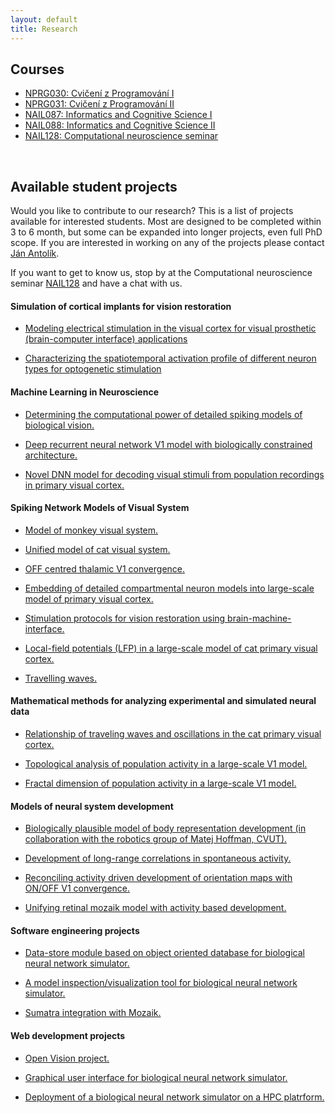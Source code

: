 ```yaml
---
layout: default
title: Research
---
```


## Courses

- <a href="./programovani1.html"><span>NPRG030: Cvičení z Programování I</span></a>
- <a href="./programovani2.html"><span>NPRG031: Cvičení z Programování II</span></a>
- <a href="./ikv1.html"><span>NAIL087: Informatics and Cognitive Science I</span></a>
- <a href="./ikv2.html"><span>NAIL088: Informatics and Cognitive Science II</span></a>
- <a href="./compneuroseminar.html"><span>NAIL128: Computational neuroscience seminar</span></a>
<br>

## Available student projects

Would you like to contribute to our research? This is a list of projects available for interested students.
Most are designed to be completed within 3 to 6 month, but some can be expanded into longer projects, even
full PhD scope. If you are interested in working on any of the projects please contact [Ján Antolík](antolikjan@gmail.com).

If you want to get to know us, stop by at the Computational neuroscience seminar [NAIL128](./compneuroseminar.html) and have a chat with us.


#### Simulation of cortical implants for vision restoration

- <a href="javascript:void(0)" onclick="$('#project_electric_stim').toggle();">Modeling electrical stimulation in the visual cortex for visual prosthetic (brain-computer interface) applications</a>  
   <small id="project_electric_stim" class="studentprojectlist" style="display: none;">
   Intracortical microstimulation (ICMS) describes the local stimulation of neurons in the cortex with penetrating electrodes. The technique enabled several breakthroughs in interfacing with the brain, among them the control of a cursor through neural activity in the motor cortex of a human patient and the visual perception of shapes in non-human primates. Only recently, a computational study presented a model unifying experimental observations how ICMS directly activates neurons in the close surrounding of the electrode: ICMS activates a sparse set of neurons around the electrode with the number of activated neurons in the sphere around the electrode tip decreasing over distance to the electrode. Yet, the way the brain responds to the direct activation of a set of neurons around the electrode with network activity (e.g. neural firing rates) remains poorly understood. The goal of this project is to implement an abstract model of ICMS for the our group's large-scale model of cat primary visual cortex. Utilizing this model to simulate ICMS in cat primary visual cortex, the spatial extent of the network response to the stimulation shall be compared to the one reported in experimental recordings from monkey and human cortex.
   </small>

- <a href="javascript:void(0)" onclick="$('#project_opto_inh_stim').toggle();">Characterizing the spatiotemporal activation profile of different neuron types for optogenetic stimulation</a>  
   <small id="project_opto_inh_stim" class="studentprojectlist" style="display: none;">
  New approaches to sensory prosthetics are being developed, wherby the cortex is stimulated via opto-genetic tools, which are being translated from mice to higher-order mammals including primates. However, it remains unclear how light activates optogenetically transfected neurons. We have recently developed computational simulations of how light propagates through neural tissue and how it activates a detailed morphological model of a V1 pyramidal (excitatory) neuron. It is of great interest to understand such light stimulation effects also in other morphological neural types, particularly in inhibitory neurons. In this project, the student will first learn to use the NEURON simulator and our existing simulation framework. In the following, they will integrate new single neuron models into the simulation framework and use them to simulate and analyze their neural activation through optogenetic stimulation.
</small>

#### Machine Learning in Neuroscience

- <a href="javascript:void(0)" onclick="$('#project_V1power').toggle();">Determining the computational power of detailed spiking models of biological vision.</a>  
   <small id="project_V1power" class="studentprojectlist" style="display: none;">
   Primary visual cortex is a complex recurrent dynamical system that operates quite differently from how modern neural network systems do. It however still remains 
   unclear how does a biological V1 compare in its computational power to the state-of-the-art DNN systems for image analysis. In this project you
   will take our <a href="./research.html">large-scale biologically dietailed spiking network model </a> of cat primary visual cortex (V1) and prepend
   it to an existing state-of-the-art DNN system as its first stage of processing. You will then train both the original DNN and the new hybrid system
   on an image categorization benchmark and analyze the difference between the performance of the two systems.
   </small>


- <a href="javascript:void(0)" onclick="$('#project_bioconstr').toggle();">Deep recurrent neural network V1 model with biologically constrained architecture.</a>  
   <small id="project_bioconstr" class="studentprojectlist" style="display: none;">
   A common approach for studying the function of early sensory systems is to determine the relationship between sensory inputs and associated (experimentally recorded) neural responses. In the past, mostly linear [[1](http://www.ncbi.nlm.nih.gov/pubmed/12938771)], or shallow non-linear techniques were utilized, leading to limited predictive and consequently explanatory power of models fitted in this way. More recently, the popular deep convolutional architectures were successfully tested on the neural data [[2](https://arxiv.org/abs/1711.02653),[3](https://doi.org/10.1101/201764)]. These general, machine-learning motivated models, however, ignore the known anatomical and functional architecture of visual system. In this project we will rectify this shortcoming by setting up a recurrent deep neural network whose architecture will be constrained such that it reflects know features of cortical anatomy, including the separation of cortical circuits into layers, exc vs. inh neural types, different physiological properties across neural types and layers, and different later extents of interactions for different neural types and layers. The model will be trained on dynamical activity of V1 neurons respond to naturalistic videos. The goal will be to compare the prediction performance of the novel RNN architecture against state-of-the-art in the field of neural predictions, as well as assess how well will the learned connectivity reflect the real biological connectivity.
   </small>

- <a href="javascript:void(0)" onclick="$('#project_decoding').toggle();">Novel DNN model for decoding visual stimuli from population recordings in primary visual cortex.</a>  
   <small id="project_decoding" class="studentprojectlist" style="display: none;">
   Recent years have witnessed a major breakthrough in DNN models ability to predict neural population activity of V1 neurons to novel visual stimuli.The inverse problem of predicting the natural image based on the activity it elicits in population of V1 neurons, however, remains much less studied, and consequently mastered. In this project the student will implement and test a novel DNN architecture designed to predict visual inputs from population activity of V1 neurons. The key aspect of the model is a pre-processing stage that converts population activity of V1 neurons into n-dimansional matrix to which standard CNN architectures can be applied. The idea of the pre-processing stage is following. We will first train a forward model (from images to V1 activities). This will allows us to determine the position, phase and orientation of receptive fields of individual neurons. We will rasterized each of these three dimension (position, phase, orientation), leading to a coordinate system representable as 4D matrix (position has 2 dimension itself). The value at each coordinate (x,y,z,u) in the 3D matrix will be calculated as a weighted sum of the activities of neurons in the population, where  the weights are the distance of the preference vector of the given cell (its postion, orientation and phase preference) from the coodinates (x,y,z,u).
   </small>

#### Spiking Network Models of Visual System

- <a href="javascript:void(0)" onclick="$('#project_macaque').toggle();">Model of monkey visual system.</a>  
   <small id="project_macaque" class="studentprojectlist" style="display: none;">
  We have recently constructed a detailed large-scale [model](https://www.biorxiv.org/content/biorxiv/early/2019/02/20/416156.full.pdf) of cat primary visual cortex.
  Along with cat, macaque is the most common animal model in which vision in higher mammals is studied. Recently, a comprehensive
  dataset on macaque physiology and function has been [published](https://academic.oup.com/cercor/article-abstract/30/6/3483/5691251?redirectedFrom=fulltext). The goal of this project would be to utilize this new data and
  reparametrize the existing model of cat V1 to obtain analogouse model of macaque V1. Exploration of the implication of species differences
  on V1 processing is a possible future extension of the project.
  </small>

- <a href="javascript:void(0)" onclick="$('#project_unified').toggle();">Unified model of cat visual system.</a>  
   <small id="project_unified" class="studentprojectlist" style="display: none;">
  We have recently constructed a detailed large-scale [model](https://www.biorxiv.org/content/biorxiv/early/2019/02/20/416156.full.pdf) of cat primary visual cortex.
  Since, we have expanded the model in different directions in several followup studies: [addition of cortico-thalamic loop](http://www.theses.fr/2018USPCB083), [simulation of proshetic vision](https://www.nature.com/articles/s41598-021-88960-8) , and [exploration of conductance dynamics]().
  The goal of this project is to unify the existing models into single model instance and demonstrate that it can reproduce all the findings shown in the inidividual previous studies.
  </small>

- <a href="javascript:void(0)" onclick="$('#project_mozaik_ON_OFF').toggle();">OFF centred thalamic V1 convergence.</a>  
   <small id="project_mozaik_ON_OFF" class="studentprojectlist" style="display: none;">
  Recent [work](https://www.nature.com/articles/nature17936) by Alonso Lab has shown that thalamic ON and OFF afferents converging onto neurons in primary visual cortex
  have a very specific organization, which is OFF dominated, OFF centric and runs orthogonal to ocular dominance columns. Our current <a href="./research.html">large-scale integrative model </a>
  of V1 does not feature this specific organization of thalamo-cortical afferents. The goal of this project will be to integrate this specific thalamo-cortical convergence
  into the model, and then analyze the impact of this more specfific connectivity on the functional properties of the model.
  </small>


- <a href="javascript:void(0)" onclick="$('#project2').toggle();">Embedding of detailed compartmental neuron models into large-scale model of primary visual cortex.</a>  
   <small id="project2" class="studentprojectlist" style="display: none;">
  One of the ongoing projects in our group is development of <a href="./research.html">large-scale integrative model </a> of cat primary visual cortex (V1).
  This model is based on the <a href="http://www.scholarpedia.org/article/Adaptive_exponential_integrate-and-fire_model">Adaptive-Exponential Leaky Integrate and Fire</a>
  neuron model, which reduces biological neurons to a point process, ignoring
  its geometrical properties. In this project student will embed single compartmental model of V1 pyramidal neuron into the large scale point process
  simulation available in the group, and investigate the behavior of the added detailed neuron under the influence of the input coming from the large scale
  V1 simulation, focusing on properties influenced by the neuron's geometry.
  </small>

- <a href="javascript:void(0)" onclick="$('#project10').toggle();">Stimulation protocols for vision restoration using brain-machine-interface.</a>  
   <small id="project10" class="studentprojectlist" style="display: none;">
  Recently we have applied the large-scale models developed in our team to the problem of cortical visual prosthesis. New approach to sensory prosthetics is being developed,
  wherby the the cortex is stimulated via opto-genetic tools, which are being translated from mice to higher-order mammals including primates. While all the technological components
  of the visual prosthesis are still under development, an important question remains open: how to stimulate the cortex to elicit percepts that are close to those due to the perception
  of the given stimulus under normal vision. This is where our large-scale modelling approach comes in. Using our V1 model simulations to test potenial stimulation strategies, we are
  making progress at answering this question. Currently, we have gained insights
  on how to eleicit simple canonical visual stimuli, specifically sinusoidal gratings. In the next step the student will be responsible for expanding the design and analysis to generic
  stimulation protocol capable of eliciting arbitrary visual stimuli. The current protocol can be straightforwardly expanded to this general case . The student't responsibility will be
  to implement this new stimulation protocol in our simulation framework, test the protocol in our model of V1, and implement and perform all the required analysis. Strong programming and
  analytical skills required. Knowledge of Python, computation neuroscience or neurobiology of visual system a plus.
  </small>

- <a href="javascript:void(0)" onclick="$('#project3').toggle();">Local-field potentials (LFP) in a large-scale model of cat primary visual cortex.</a>  
   <small id="project3" class="studentprojectlist" style="display: none;">
  One of the ongoing projects in our group is development of <a href="./research.html">large-scale integrative model </a> of cat primary visual cortex (V1).
  [LFP](https://en.wikipedia.org/wiki/Local_field_potential) is an electrophysiological signal generated by the summed electric current flowing from multiple
  nearby neurons within a small volume of nervous tissue. The goal of this project is to investigate the LFP signals that would be generated
  in our simulations of V1. The V1 model under investigation does not explicitly contain LFP signals, only the sub-threshold and spiking responses of
  individual neurons are available. Therefore one of previously proposed models
  of LFP signals such as [this one](https://github.com/INM-6/hybridLFPy) will be used to generate artifical LFP signals based on the outputs of the V1 simulation.
  This will be followed by thourough analysis of the resulting LFPs and results compared to previous findings, including recent data recorded at <a href="http://www.unic.cnrs-gif.fr/teams.html">UNIC</a> by the
  <a href="https://www.unic.cnrs-gif.fr/teams/Research%20group%20of%20Yves%20Fr%C3%A9gnac">Yves Frégnac group</a>.
  </small>

- <a href="javascript:void(0)" onclick="$('#project_tw').toggle();">Travelling waves.</a>  
   <small id="project_tw" class="studentprojectlist" style="display: none;">
  During spontaneous activity, mammalina cortex exhibits regular spontaneous emergence of waves of activity that travel across the cortical surface.
  Furthermore, spatially, these waves tend to be correlated with the functional organization across cortical surface. Such highly structured spontaneous
  activity, present even in low-level sensory cortical areas, has been hypothesized to be linked to such phenomena, as imagination, dreams, formation
  of long-term memory and other high-level cognitive phenomena. In this project student will explore the presence of such spontaneos waves in our comprehensive model
  of cat primary visual cortex. He/she will expand the <a href="https://github.com/antolikjan/mozaik">Mozaik</a> framework with the ability to record Local Field Potential
  type of signal. Perform experiments in which the waves will be recorded and will compare such in-silico generated data to in-vivo data from our international collaborators.
  </small>


#### Mathematical methods for analyzing experimental and simulated neural data

- <a href="javascript:void(0)" onclick="$('#project5').toggle();">Relationship of traveling waves and oscillations in the cat primary visual cortex.</a>  
   <small id="project5" class="studentprojectlist" style="display: none;">
   Both traveling waves and oscillations have been observed in the primary visual cortex, but their relationship is unclear. The aim of the project is to   first detect traveling waves in electro-corticographic recordings from the primary visual cortex of a cat and subsequently to analyze the spectral properties of the signal during the ocurrence of traveling waves. The question whether traveling waves lead to an increase of power in the gamma frequency band is of particular interest.
  </small>

- <a href="javascript:void(0)" onclick="$('#project6').toggle();">Topological analysis of population activity in a large-scale V1 model.</a>  
   <small id="project6"  class="studentprojectlist" style="display: none;">
   Topological methods offer a promissing new direction in the analysis of neural data [[Saggar 2018](https://www.nature.com/articles/s41467-018-03664-4)]. It was previously reported that population activity in the primary visual cortex (V1) of macaque monkeys occupies a sphere [[Singh 2008](https://jov.arvojournals.org/article.aspx?articleid=2193262)]. The aim of this thesis is to replicate the study by Singh et al 2010 for population activity generated synthetically by a large-scale model of a cat V1 [[Antolík 2019](https://www.biorxiv.org/content/10.1101/416156v4)] and investigate robustness of the topological structure of the activity to parameter changes.
  </small>

- <a href="javascript:void(0)" onclick="$('#project8').toggle();">Fractal dimension of population activity in a large-scale V1 model.</a>  
   <small id="project8" class="studentprojectlist" style="display: none;">
   The activity elicited in the primary visual cortex (V1) by a visual stimulus may directly reflect its spatial properties such as the frequency of spatially periodic structure. The aim of this thesis is to measure the fractal dimension of activity patterns elicited in a large-scale V1 model [[Antolík 2019](https://www.biorxiv.org/content/10.1101/416156v4)] as a function of the stimulus. It would be particularly interesting to compare the topological properties of activity triggered by natural vs artificial stimuli such as drifting gratings typically used in experiments.
  </small>

#### Models of neural system development

- <a href="javascript:void(0)" onclick="$('#project_body').toggle();">Biologically plausible model of body representation development (in collaboration with the robotics group of Matej Hoffman, CVUT).</a>  
   <small id="project_body" class="studentprojectlist" style="display: none;">
  This project is performed in tight collaboration with the robotics group of [Matej Hoffman](https://sites.google.com/site/matejhof/home).
  The goal of this project is to explain how body representations can be learned in humanoid robots during
  haptic self-exploration based on inputs provided by ‘artificial skin’ covering the robot’s body.
  We hypothesize that [our model of cortical development proposed](https://www.ncbi.nlm.nih.gov/pmc/articles/PMC3082289/pdf/fncom-05-00017.pdf)
  can aid this goal in following two ways:  (i) the model itself, when fed with the somatosensory data will form effective,
  biologically plausible representation of body surface, (ii) the novelty signal that can be straightforwardly
  obtained from the model can within the closed loop paradigm guide self-exploration behavior towards efficient
  exploration of the body space. The novelty signal is readily available in the model, as novel inputs are poorly
  represented by the evolving cortical representation and thus the input will have high distance from the most representative
  (close within input space) cortical neuron. Thus a simple winner-take-all mechanism at the cortical level, that outputs
  the distance between the input and the point in input space the winner neuron represents will yield effective novelty signal.
  The student will test these hypotheses in collaboration with the [Hoffman group](https://sites.google.com/site/matejhof/home) guided by following milestones. He/she will
  implement and validate the model of somatosensory map formation from artificial skin inputs, implement the novelty signal extraction
  mechanism, test its impact on map formation in closed-loop system, integrate the resulting model within the humanoid
  robotic system at Hoffman group, and perform experiments to confirm effectiveness of the model and search for bio-morphic
  correlates in the resulting behavior.
  </small>

- <a href="javascript:void(0)" onclick="$('#project_kaschube').toggle();">Development of long-range correlations in spontaneous activity.</a>  
   <small id="project_kaschube" class="studentprojectlist" style="display: none;">
  In a recent paper, [Smith et al.](Distributed network interactions and their emergence in developing neocortex) demonstrate that spontaneous activity 
  in early post-natal V1 in ferrets, before eye opening, is already highly structured with spontaneous spatial correlations that are linked to the
  orientation maps that develop few days later. Furthermore, it was shown, that no afferent input from thalamus (or retina) is needed for these
  structure in spontaneous activity to appear. The authors hypothesize, that local maxican-hat-like connectivity that is anysothropic is 
  sufficent for such correlation patterns to appear. In this project we will verify the hypothesis that the anaysothropy of local connections, which
  is questionable, is not neccesary if hebbian learning on the cortico-corticl synapses is assumed, and furthermore, such mechanisms can explain
  further development and refinenement of orientation maps. The goal of this project is to build a firing-rate model with hebbian-learning that 
  will demonstrate test this hypothesis.
  </small>

- <a href="javascript:void(0)" onclick="$('#project_dev_ON_OFF').toggle();">Reconciling activity driven development of orientation maps with ON/OFF V1 convergence.</a>  
   <small id="project_dev_ON_OFF" class="studentprojectlist" style="display: none;">
  During post-natal development, primary visual cortex undergoes remarkable functional organization resulting in expression
  of topologically smooth orientation map across it's surface. The most common type of explenation for this phenomena is activity based development,
  whereby internally generated or visually driven activity coupled with plasticity in the thalamo-cortical and corico-cortical pathway
  induces gradual establishment of the orientation maps. [LISSOM](http://ioam.github.io/topographica/Tutorials/GCAL_Tutorial.html) based familiy of models is an example of such activity + plasticity driven theoretical explanation of this phenomena.
  Recent [work](https://www.nature.com/articles/nature17936) by Alonso Lab has shown that thalamic ON and OFF afferents converging onto neurons in primary visual cortex
  have a very specific organization, which is OFF dominated, OFF centric and runs orthogonal to ocular dominance columns. The current activity driven models of V1 development
  cannot explain this specific organization of thalamo-cortical afferents. The goal of this project will be the expand these models to account for these new findings.
  </small>

- <a href="javascript:void(0)" onclick="$('#project1').toggle();">Unifying retinal mozaik model with activity based development.</a>  
   <small id="project1" class="studentprojectlist" style="display: none;">
  During post-natal development, primary visual cortex undergoes remarkable functional organization resulting - among others - in expression
  of topologically smooth orientation map across it's surface. The most common type of explenation for this phenomena is activity based development,
  whereby internally generated or visually driven activity coupled with plasticity in the thalamo-cortical and corico-cortical pathway
  induces gradual establishment of the orientation maps. [LISSOM](http://ioam.github.io/topographica/Tutorials/GCAL_Tutorial.html) based familiy of models is an example of such activity + plasticity driven models.
  An alternative explanation has been proposed by [Ringach](http://jn.physiology.org/content/92/1/468) (see also [this](http://www.nature.com/neuro/journal/v14/n7/full/nn.2824.html)) , in which the initial orientation maps are directly established by
  the very specific geometric properties of retinal ganglion cells RFs positions in visual space: [retinal mozaiks](http://labs.nri.ucsb.edu/reese/benjamin/PubsRetinalMosaics.html). However, this explanation
  can account only for initial very weak orientation maps, and low orienation selectivities of individual neurons in particular, and it is clear that
  the system has to undergo major further refinement in order to match the experimentally observed adult state. The goal of this project is to combine
  the two hypothesis of orientation map development and investigate their possible interactions.
  Specifically retinal mozaiks will be introduced into a LISSOM model, thus inducing the initial orientation maps based on Ringach et al. theory.
  This will be followed by simulation of the activity and plasticity driven development, which should lead to refinement of the intial maps.
  The correspondance between the initial retinal mozaik induced map with the final developed map will be assesed, and possible advantages of such
  dual orientation map development mechanism will be investigated.
  </small>

#### Software engineering projects

- <a href="javascript:void(0)" onclick="$('#project5').toggle();">Data-store module based on object oriented database for biological neural network simulator.</a>  
   <small id="project5" class="studentprojectlist" style="display: none;">
  <a href="https://github.com/antolikjan/mozaik">Mozaik</a> is a an automated workflow for large-scale neural simulations,
  with a highly modular architecture. One of the core Mozaik modules is a data-store, in which recordings from simulations richly
  annotated with metadata regarding experimental context are stored. Currently the data-store module is implemented as a
  database-like system based on [Neo](http://neuralensemble.org/neo/) library for internal representation of recorded data.
  The goal of this project is to develop an alternative data-store module based around dedicated key-value database such as
  [BerkelyDB](http://www.oracle.com/technetwork/database/database-technologies/berkeleydb/overview/index.html) or [CodernityDB](http://labs.codernity.com/codernitydb/).
  </small>

- <a href="javascript:void(0)" onclick="$('#project6').toggle();">A model inspection/visualization tool for biological neural network simulator.</a>  
   <small id="project6"  class="studentprojectlist" style="display: none;">
  <a href="https://github.com/antolikjan/mozaik">Mozaik</a> is a an automated workflow for large-scale neural simulations.
  The [model of primary visual cortex](/research.html) developed in our lab, and implemented in Mozaik, has a complex connectivity structure.
  Although there are various tests that the connectivity has been realized as expected, currently, there is no easy way to
  visualize the network spatial structure and connectivity in [Mozaik](https://github.com/antolikjan/mozaik). The aim of this project is to develop a
  model inspection and visualization tool, for Mozaik, possibly building on existing tools such as [ConnPlotter](http://arken.umb.no/~plesser/software.html), [Moogli](http://moose.ncbs.res.in/moogli/), and [NeurAnim](http://software.incf.org/software/neuranim).
  </small>

- <a href="javascript:void(0)" onclick="$('#project8').toggle();">Sumatra integration with Mozaik.</a>  
   <small id="project8" class="studentprojectlist" style="display: none;">
  <a href="https://github.com/antolikjan/mozaik">Mozaik</a> is a an automated workflow for large-scale neural simulations.
  <a href="http://neuralensemble.org/sumatra/">Sumatra</a> is a tool for provenance tracking. Sumatra shares several features with Mozaik, but it also
  posses features that would enhance the Mozaik workflow. The goal of this project is to integrate Sumatra with Mozaik, and
  remove overlapping features from Mozaik and delegating them to Sumatra, in line with long term goal of outsourcing
  as much functionality from Mozaik to dedicated tools. This project is suitable for students with interest in Neuroinformatics
  and moderate skills in Python and versioning systems.
  </small>

#### Web development projects

- <a href="javascript:void(0)" onclick="$('#project12').toggle();">Open Vision project.</a>  
   <small id="project12" class="studentprojectlist" style="display: none;">
  <a href="https://github.com/antolikjan/mozaik">Mozaik</a> is a an automated workflow for large-scale neural simulations. Inspired by the [OpenWorm](http://www.openworm.org)
  initiative, this project strives to bring neural based modelling of vision to the public. It will seek to engage the cognitive sciences enthusiast community into
  coordinate effort to build a comprehensive model of early and higher vision. We envision multiple phases of the project: <br>
  (1) Build a server running mozaik based V1 model and serve it on the new Open Vision website. The website will allow any member of public to submit a video and receive back the responses of selected model cells.<br>
  (2) Develop a web frontend to the Mozaik toolkit and use it to expand the Open Vision website to allow full configuration of the served model. Publish more models and experimental protocols already develop in our group. <br>
  (3) Expand upon 1 and 2 to build full open science platform similar to OpenWorm project, and build striving community around it.
  </small>

- <a href="javascript:void(0)" onclick="$('#project4').toggle();">Graphical user interface for biological neural network simulator.</a>  
   <small id="project4" class="studentprojectlist" style="display: none;">
  <a href="https://github.com/antolikjan/mozaik">Mozaik</a> is a an automated workflow for large-scale neural simulations.
  Mozaik automatically records data from simulations, annotates it with metadata regarding experimental context, and stores
  them in an internal data-store. An query based interface allows analysis and visualization modules to efficiently navigate
  through the stored data based on the attached metadata. Currently, Mozaik offers only programatic API to perform these interactions
  with data-store. The goal of this project would be to write a HTML based graphical user interface frontend, to the Mozaik data-store, that will
  allow users to conveniently and interactively navigate and select data from the data-store and subsequently execute on them anaysis and
  visualization routines from Mozaik libraries.  
   </small>

- <a href="javascript:void(0)" onclick="$('#project7').toggle();">Deployment of a biological neural network simulator on a HPC platrform.</a>  
   <small id="project7" class="studentprojectlist" style="display: none;">
  [Mozaik](https://github.com/antolikjan/mozaik) is a an automated workflow for large-scale neural simulations.
  Mozaik depends on a moderate software stack including [PyNN](http://neuralensemble.org/PyNN/) as a simulator independent
  model specification language, and [Nest](http://www.nest-initiative.org/) as the simulator of choice in our projects.
  Currently we deploy Mozaik (together with the software stack) on a local cluster, however already at this relatively
  small scale we are aware of number of inefficiencies in terms of its performance in the parallel environment. Furthermore, in future we would like
  to deploy Mozaik on a large-scale High Performance Computing (HPC) platform such as [ADA](http://www.idris.fr/ada/). The goal of this project is to test and optimize Mozaik and it's underlying
  software stack to run efficiently on the local cluster, and subsequently scale it up to a large-scale HPC platform.
  This project is suitable for students with experience and interest in parallel programming and HPC.
  </small>
